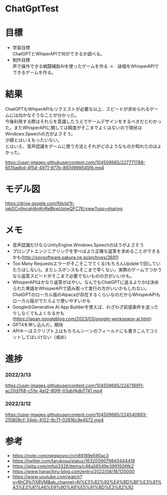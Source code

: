 # ChatGptTest  
# 目標  
- 学習目標  
ChatGPTとWhiperAPIで何ができるか調べる。
- 制作目標  
声で操作できる戦闘補助AIを使ったゲームを作る →　詠唱をWhisperAPIでできるゲームを作る。  

# 結果　
ChatGPTもWhiperAPIもリクエストが必要な以上、スピードが求められるゲームには向かなそうなことが分かった。    
今後利用する際はそれらを意識したうえでゲームデザインをするべきだとわかった。またWhisperAPIに関しては精度がそこまでよくはないので現状はWindows.Speechの方がよさそう。  
少額とはいえもったいない。  
とはいえ、音声認識をゲームに使う方法とそれがどのようなものか知れたのはよかった。



https://user-images.githubusercontent.com/104509665/227771788-6515adbd-4f54-4971-977b-897d998645f6.mp4



# モデル図
https://drive.google.com/file/d/1t-iqkGCvtIncqHAnKnReBkwUplwQFC7E/view?usp=sharing

# メモ  
- 音声認識だけならUnityEngine.Windows.Speechのほうがよさそう
- プロンプトエンジニアリングを学べばより正確な返答を求めることができるかも(http://soysoftware.sakura.ne.jp/archives/3691)
- Too Many Requestsエラーがそこそこでてくる(もちろんUpdateで回していたりはしない)。またレスポンスもそこまで早くない。実際のゲームでつかうなら返答スピードがそこまで必要でないものの方がいいかも。
- WhisperAPIはかなり返答がはやい。なんでもChatGPTに送るよりかは決められた単語をWhisperAPIで読み取って実行の方がいいかもしれない。 ChatGPTのローカル版のAlpacaが存在するくらいなのだからWhisperAPIもローカル版がでたらより使いやすいかも
- GoogleのGenerative AI App Builderを使えば、わざわざ前提条件を送ったりしなくてもよくなるかも(https://japan.googleblog.com/2023/03/google-workspace-ai.html)
- GPT4を申し込んだ。期待
- APIキーはスクリプト上はもちろんシーンのフィールドにも書きこんでコミットしてはいけない（戒め） 

# 進捗  
### 2022/3/13


https://user-images.githubusercontent.com/104509665/224716911-ac20d768-c51e-4a12-80f6-03abf4db7741.mp4


### 2022/3/12


https://user-images.githubusercontent.com/104509665/224540993-210808cf-34eb-4122-8c71-02816c9e4572.mp4



# 参考
- https://note.com/negipoyoc/n/n88189e590ac3
- https://twitter.com/tarukosu/status/1632009079840444419  
- https://qiita.com/mfuji3326/items/c46a56549e3991926fb2  
- https://www.hanachiru-blog.com/entry/2022/08/18/120000  
- https://www.youtube.com/watch?v=6hCPb7jX8VM&ab_channel=AI%E3%82%92%E4%BD%BF%E3%81%A3%E3%81%A6%E9%9D%A9%E5%91%BD%E3%82%92

